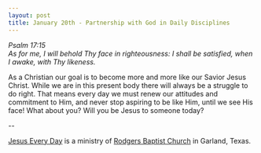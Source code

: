 ```yaml
---
layout: post
title: January 20th - Partnership with God in Daily Disciplines
---
```


_Psalm 17:15  
As for me, I will behold Thy face in righteousness: I shall be
satisfied, when I awake, with Thy likeness._

As a Christian our goal is to become more and more like our Savior
Jesus Christ. While we are in this present body there will always be
a struggle to do right. That means every day we must renew our
attitudes and commitment to Him, and never stop aspiring to be like
Him, until we see His face! What about you? Will you be Jesus to
someone today?

 --

<a href=http://jesuseveryday.net>Jesus Every Day</a> is a ministry of <a href=http://rodgersbaptist.net>Rodgers Baptist Church</a> in Garland, Texas.
